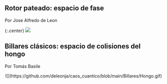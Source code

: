 ## Rotor pateado: espacio de fase
Por Jose Alfredo de Leon

{:.center}
![](https://github.com/deleonja/caos_cuantico/blob/main/rotor_pateado/rotor_pateado.gif)

## Billares clásicos: espacio de colisiones del hongo
Por Tomás Basile

<div align="center">![](https://github.com/deleonja/caos_cuantico/blob/main/Billares/Hongo.gif)</div>

